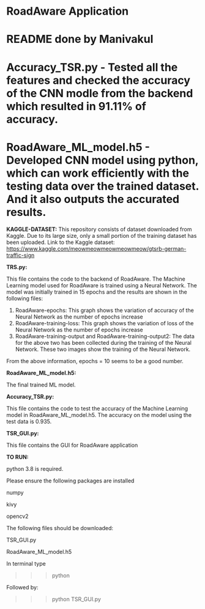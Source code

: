# RoadAware Application

# README done by Manivakul 

# Accuracy_TSR.py - Tested all the features and checked the accuracy of the CNN modle from the backend which resulted in 91.11% of accuracy. 

# RoadAware_ML_model.h5 - Developed CNN model using python, which can work efficiently with the testing data over the trained dataset. And it also outputs the accurated results.


**KAGGLE-DATASET:**
This repository consists of dataset downloaded from Kaggle. Due to its large size, only a small portion of the training dataset has been uploaded.
Link to the Kaggle dataset: https://www.kaggle.com/meowmeowmeowmeowmeow/gtsrb-german-traffic-sign

**TRS.py:**

This file contains the code to the backend of RoadAware. The Machine Learning model used for RoadAware is trained using a Neural Network. The model was initially trained in 15 epochs and the results are shown in the following files:
  1. RoadAware-epochs: This graph shows the variation of accuracy of the Neural Network as the number of epochs increase
  2. RoadAware-training-loss: This graph shows the variation of loss of the Neural Network as the number of epochs increase
  3. RoadAware-training-output and RoadAware-training-output2: The data for the above two has been collected during the training of the Neural Network. These two images show the training of the Neural Network. 

From the above information, epochs = 10 seems to be a good number.

**RoadAware_ML_model.h5:**

The final trained ML model.

**Accuracy_TSR.py:**

This file contains the code to test the accuracy of the Machine Learning model in RoadAware_ML_model.h5. The accuracy on the model using the test data is 0.935. 

**TSR_GUI.py:**

This file contains the GUI for RoadAware application


**TO RUN:**



python 3.8 is required.

Please ensure the following packages are installed

numpy

kivy

opencv2

The following files should be downloaded:

TSR_GUI.py

RoadAware_ML_model.h5

In terminal type

>>>python

Followed by:

>>>python TSR_GUI.py


